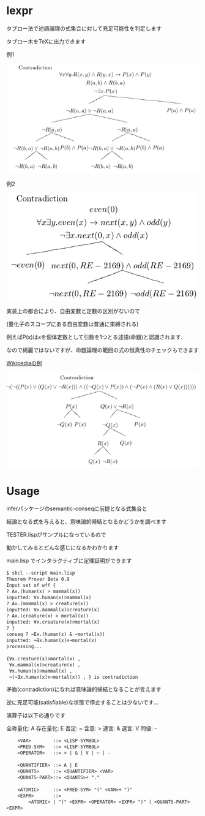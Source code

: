 lexpr
=====

タブロー法で述語論理の式集合に対して充足可能性を判定します  

タブロー木をTeXに出力できます

例1

![tableau-tree-sample1](tree.png)

例2

![tableau-tree-sample2](arith.png)


実装上の都合により、自由変数と定数の区別がないので

(量化子のスコープにある自由変数は普通に束縛される)

例えばP(x)はxを個体定数として引数を1つとる述語(命題)と認識されます.

なので綺麗ではないですが、命題論理の範囲の式の恒真性のチェックもできます

[Wikipediaの例](http://ja.wikipedia.org/wiki/DPLL%E3%82%A2%E3%83%AB%E3%82%B4%E3%83%AA%E3%82%BA%E3%83%A0#.E5.85.85.E8.B6.B3.E4.B8.8D.E8.83.BD.E3.81.AA.E8.AB.96.E7.90.86.E5.BC.8F)

![tableau-tree-sample3](prop.png)



Usage
=====

inferパッケージのsemantic-conseqに前提となる式集合と  
  
結論となる式を与えると、意味論的帰結となるかどうかを調べます

TESTER.lispがサンプルになっているので

動かしてみるとどんな感じになるかわかります

main.lisp でインタラクティブに定理証明ができます

```使い方
$ sbcl --script main.lisp 
Theorem Prover Beta 0.9
Input set of wff { 
? Ax.(human(x) > mammal(x))
inputted: ∀x.human(x)⊃mammal(x)
? Ax.(mammal(x) > creature(x))
inputted: ∀x.mammal(x)⊃creature(x)
? Ax.(creature(x) > mortal(x))
inputted: ∀x.creature(x)⊃mortal(x)
? }
conseq ? ~Ex.(human(x) & ~mortal(x))
inputted: ¬∃x.human(x)∧¬mortal(x)
processing...

{∀x.creature(x)⊃mortal(x) , 
 ∀x.mammal(x)⊃creature(x) , 
 ∀x.human(x)⊃mammal(x) , 
 ¬(¬∃x.human(x)∧¬mortal(x)) , } is contradiction
```

矛盾(contradiction)になれば意味論的帰結となることが言えます

逆に充足可能(satisfiable)な状態で停止することは少ないです...

演算子は以下の通りです

全称量化: A
存在量化: E
否定: ~
含意: >
連言: &
選言: V
同値: -


```使用可能な一階述語論理の式の形式的定義
	<VAR>        ::= <LISP-SYMBOL>
	<PRED-SYM>   ::= <LISP-SYMBOL>	
	<OPERATOR>   ::= > | & | V | ~ | -
	
	<QUANTIFIER> ::= A | E
	<QUANTS>     ::= <QUANTIFIER> <VAR>
	<QUANTS-PART>::= <QUANTS>+ "."

	<ATOMIC>     ::= <PRED-SYM> "(" <VAR>+ ")"
	<EXPR>       ::= 
		<ATOMIC> | "(" <EXPR> <OPERATOR> <EXPR> ")" | <QUANTS-PART> <EXPR> 
```
